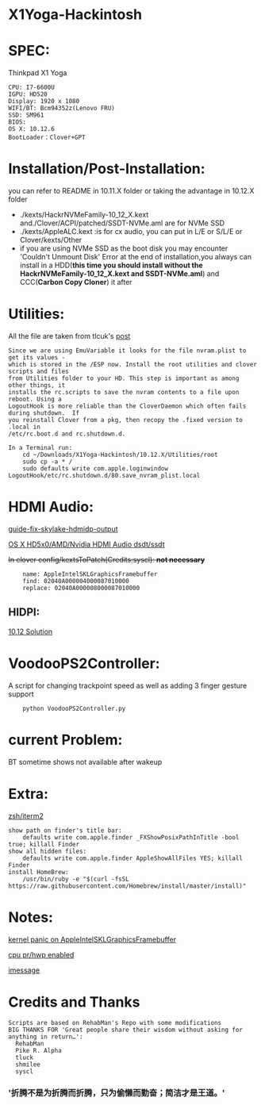 # X1Yoga-Hackintosh

# SPEC:
  Thinkpad X1 Yoga

	CPU: I7-6600U
	IGPU: HD520
	Display: 1920 x 1080
	WIFI/BT: Bcm94352z(Lenovo FRU)
	SSD: SM961
	BIOS:
	OS X: 10.12.6
	BootLoader：Clover+GPT

# Installation/Post-Installation:
  you can refer to README in 10.11.X folder
  or taking the advantage in 10.12.X folder

* ./kexts/HackrNVMeFamily-10_12_X.kext and./Clover/ACPI/patched/SSDT-NVMe.aml are for NVMe SSD
* ./kexts/AppleALC.kext :is for cx audio, you can put in L/E or S/L/E or Clover/kexts/Other
* if you are using NVMe SSD as the boot disk you may encounter 'Couldn't Unmount Disk' Error at the end of installation,you always can install in a HDD(**this time you should install without the HackrNVMeFamily-10_12_X.kext and SSDT-NVMe.aml**) and CCC(**Carbon Copy Cloner**) it after


# Utilities:
All the file are taken from tlcuk's [post][db8205b4]

    Since we are using EmuVariable it looks for the file nvram.plist to get its values -
    which is stored in the /ESP now. Install the root utilities and clover scripts and files
    from Utilities folder to your HD. This step is important as among other things, it
    installs the rc.scripts to save the nvram contents to a file upon reboot. Using a
    LogoutHook is more reliable than the CloverDaemon which often fails during shutdown.  If
    you reinstall Clover from a pkg, then recopy the .fixed version to .local in
    /etc/rc.boot.d and rc.shutdown.d.
    
    In a Terminal run:
        cd ~/Downloads/X1Yoga-Hackintosh/10.12.X/Utilities/root
        sudo cp -a * /
        sudo defaults write com.apple.loginwindow LogoutHook/etc/rc.shutdown.d/80.save_nvram_plist.local

# HDMI Audio:
[guide-fix-skylake-hdmidp-output](http://www.insanelymac.com/forum/topic/319211-guide-fix-skylake-hdmidp-output/)

[OS X HD5x0/AMD/Nvidia HDMI Audio dsdt/ssdt](https://github.com/toleda/audio_hdmi_100series)

~~In clover config/kextsToPatch(Credits:syscl): **not necessary**~~

        name: AppleIntelSKLGraphicsFramebuffer
        find: 02040A000004000087010000
        replace: 02040A000008000087010000

## HIDPI:
[10.12 Solution](http://bbs.pcbeta.com/viewthread-1722308-1-1.html)
# VoodooPS2Controller:
A script for changing trackpoint speed as well as adding 3 finger gesture support

        python VoodooPS2Controller.py


# current Problem:

BT sometime shows not available after wakeup

# Extra:

[zsh/iterm2][9f1aecfa]

    show path on finder's title bar:
        defaults write com.apple.finder _FXShowPosixPathInTitle -bool true; killall Finder
    show all hidden files:
        defaults write com.apple.finder AppleShowAllFiles YES; killall Finder
    install HomeBrew:
        /usr/bin/ruby -e "$(curl -fsSL https://raw.githubusercontent.com/Homebrew/install/master/install)"

# Notes:

[kernel panic on AppleIntelSKLGraphicsFramebuffer](https://www.tonymacx86.com/threads/solved-intel-hd-520-on-macos-sierra-10-12-3-kernelpanic.213397/)

[cpu pr/hwp enabled](http://bbs.pcbeta.com/viewthread-1737021-1-1.html)

[imessage](http://bbs.pcbeta.com/viewthread-1552972-1-1.html)



# Credits and Thanks

    Scripts are based on RehabMan's Repo with some modifications
    BIG THANKS FOR 'Great people share their wisdom without asking for anything in return…':
      RehabMan
      Pike R. Alpha
      tluck
      shmilee
      syscl

### '折腾不是为折腾而折腾，只为偷懒而勤奋；简洁才是王道。'

[9f1aecfa]: http://www.jianshu.com/p/7de00c73a2bb "iTerm 2 && Oh My Zsh"
[db8205b4]: http://www.insanelymac.com/forum/topic/315451-guide-lenovo-t460-macos-with-clover/page-1 "[GUIDE] Lenovo T460 macOS with Clover"
